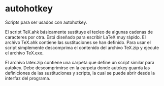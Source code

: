 # autohotkey
Scripts para ser usados con autohotkey.

El script TeX.ahk básicamente sustituye el tecleo de algunas cadenas de caracteres por otra. Está diseñado para escribir LaTeX muy rápido. El archivo TeX.ahk contiene las sustituciones se han definido. Para usar el script simplemente descomprima el contenido del archivo TeX.zip y ejecute el archivo TeX.exe.

El archivo latex.zip contiene una carpeta que define un script similar para autokey. Debe descomprimirse en la carpeta donde autokey guarda las definiciones de las sustituciones y scripts, la cual se puede abrir desde la interfaz del programa.
